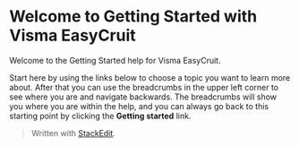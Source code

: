 # Welcome to Getting Started with Visma EasyCruit

Welcome to the Getting Started help for Visma EasyCruit.

Start here by using the links below to choose a topic you want to learn more about. After that you can use the breadcrumbs in the upper left corner to see where you are and navigate backwards. The breadcrumbs will show you where you are within the help, and you can always go back to this starting point by clicking the  **Getting started**  link.



> Written with [StackEdit](https://stackedit.io/).
<!--stackedit_data:
eyJoaXN0b3J5IjpbMjA3MDU1Nzk2MF19
-->